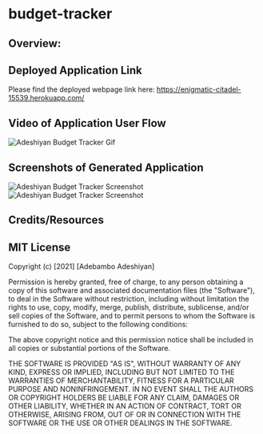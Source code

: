 # budget-tracker

## Overview:

## Deployed Application Link

Please find the deployed webpage link here: https://enigmatic-citadel-15539.herokuapp.com/

## Video of Application User Flow

![Adeshiyan Budget Tracker Gif](./public/assets/tracker.gif)

## Screenshots of Generated Application

![Adeshiyan Budget Tracker Screenshot](./public/assets/tracker1.png)
![Adeshiyan Budget Tracker Screenshot](./public/assets/tracker2.png)

## Credits/Resources

## MIT License

Copyright (c) [2021] [Adebambo Adeshiyan]

Permission is hereby granted, free of charge, to any person obtaining a copy
of this software and associated documentation files (the "Software"), to deal
in the Software without restriction, including without limitation the rights
to use, copy, modify, merge, publish, distribute, sublicense, and/or sell
copies of the Software, and to permit persons to whom the Software is
furnished to do so, subject to the following conditions:

The above copyright notice and this permission notice shall be included in all
copies or substantial portions of the Software.

THE SOFTWARE IS PROVIDED "AS IS", WITHOUT WARRANTY OF ANY KIND, EXPRESS OR
IMPLIED, INCLUDING BUT NOT LIMITED TO THE WARRANTIES OF MERCHANTABILITY,
FITNESS FOR A PARTICULAR PURPOSE AND NONINFRINGEMENT. IN NO EVENT SHALL THE
AUTHORS OR COPYRIGHT HOLDERS BE LIABLE FOR ANY CLAIM, DAMAGES OR OTHER
LIABILITY, WHETHER IN AN ACTION OF CONTRACT, TORT OR OTHERWISE, ARISING FROM,
OUT OF OR IN CONNECTION WITH THE SOFTWARE OR THE USE OR OTHER DEALINGS IN THE
SOFTWARE.
